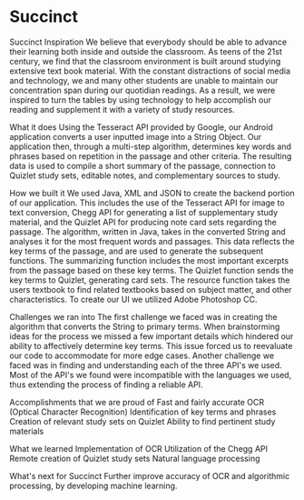 # Succinct

Succinct
Inspiration
We believe that everybody should be able to advance their learning both inside and outside the classroom. As teens of the 21st century, we find that the classroom environment is built around studying extensive text book material. With the constant distractions of social media and technology, we and many other students are unable to maintain our concentration span during our quotidian readings. As a result, we were inspired to turn the tables by using technology to help accomplish our reading and supplement it with a variety of study resources.

What it does
Using the Tesseract API provided by Google, our Android application converts a user inputted image into a String Object. Our application then, through a multi-step algorithm, determines key words and phrases based on repetition in the passage and other criteria. The resulting data is used to compile a short summary of the passage, connection to Quizlet study sets, editable notes, and complementary sources to study.

How we built it
We used Java, XML and JSON to create the backend portion of our application. This includes the use of the Tesseract API for image to text conversion, Chegg API for generating a list of supplementary study material, and the Quizlet API for producing note card sets regarding the passage. The algorithm, written in Java, takes in the converted String and analyses it for the most frequent words and passages. This data reflects the key terms of the passage, and are used to generate the subsequent functions. The summarizing function includes the most important excerpts from the passage based on these key terms. The Quizlet function sends the key terms to Quizlet, generating card sets. The resource function takes the users textbook to find related textbooks based on subject matter, and other characteristics. To create our UI we utilized Adobe Photoshop CC.

Challenges we ran into
The first challenge we faced was in creating the algorithm that converts the String to primary terms. When brainstorming ideas for the process we missed a few important details which hindered our ability to affectively determine key terms. This issue forced us to reevaluate our code to accommodate for more edge cases. Another challenge we faced was in finding and understanding each of the three API's we used. Most of the API's we found were incompatible with the languages we used, thus extending the process of finding a reliable API.

Accomplishments that we are proud of
Fast and fairly accurate OCR (Optical Character Recognition) Identification of key terms and phrases Creation of relevant study sets on Quizlet Ability to find pertinent study materials

What we learned
Implementation of OCR Utilization of the Chegg API Remote creation of Quizlet study sets Natural language processing

What's next for Succinct
Further improve accuracy of OCR and algorithmic processing, by developing machine learning.
